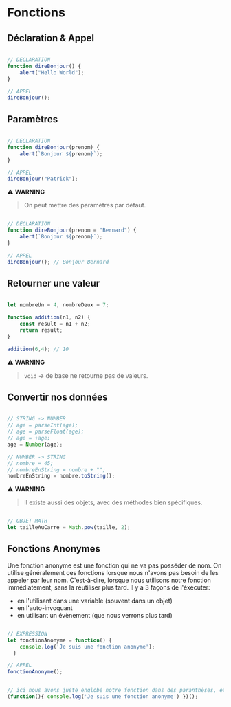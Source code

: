 # Fonctions

## Déclaration & Appel

```js

// DECLARATION
function direBonjour() {
    alert("Hello World");
}

// APPEL
direBonjour();

```

## Paramètres

```js

// DECLARATION
function direBonjour(prenom) {
    alert(`Bonjour ${prenom}`);
}

// APPEL
direBonjour("Patrick");

```

⚠️ **WARNING**
> On peut mettre des paramètres par défaut.

```js

// DECLARATION
function direBonjour(prenom = "Bernard") {
    alert(`Bonjour ${prenom}`);
}

// APPEL
direBonjour(); // Bonjour Bernard

```

## Retourner une valeur

```js

let nombreUn = 4, nombreDeux = 7;

function addition(n1, n2) {
    const result = n1 + n2;
    return result;
}

addition(6,4); // 10

```

⚠️ **WARNING**
> `void` -> de base ne retourne pas de valeurs.

## Convertir nos données

```js

// STRING -> NUMBER
// age = parseInt(age);
// age = parseFloat(age);
// age = +age;
age = Number(age);

// NUMBER -> STRING
// nombre = 45;
// nombreEnString = nombre + "";
nombreEnString = nombre.toString();

```

⚠️ **WARNING**
> Il existe aussi des objets, avec des méthodes bien spécifiques.

```js

// OBJET MATH
let tailleAuCarre = Math.pow(taille, 2);

```

## Fonctions Anonymes

Une fonction anonyme est une fonction qui ne va pas posséder de nom. On utilise généralement ces fonctions lorsque nous n'avons pas besoin de les appeler par leur nom. C'est-à-dire, lorsque nous utilisons notre fonction immédiatement, sans la réutiliser plus tard. Il y a 3 façons de l'éxécuter:

- en l'utilisant dans une variable (souvent dans un objet)
- en l'auto-invoquant
- en utilisant un évènement (que nous verrons plus tard)

```js

// EXPRESSION
let fonctionAnonyme = function() {
    console.log('Je suis une fonction anonyme');
  }

// APPEL
fonctionAnonyme();

```

```js

// ici nous avons juste englobé notre fonction dans des paranthèses, et ajouté "()" à la fin
(function(){ console.log('Je suis une fonction anonyme') })(); 

```
